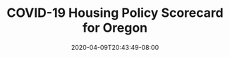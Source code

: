 ---
title: "COVID-19 Housing Policy Scorecard for Oregon"
date: 2020-04-09T20:43:49-08:00
layout: single
type: covid-policy-rankings
state_abbrev: or # use state abbreviation.
state_title: Oregon
photoCredit:
hasSubnav: true
socialDescription: COVID-19 Housing Policy Scorecard for Oregon
description: See how Oregon ranks in our nationwide scorecard of housing policies in response to COVID-19.
url: /covid-policy-scorecard/or
aliases:
    - /covid-policy-scorecard/or
    - /covid-policy-scorecard/oregon
    - /es/covid-policy-scorecard/or
    - /es/covid-policy-scorecard/oregon
---